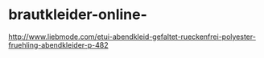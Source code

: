 brautkleider-online-
====================

http://www.liebmode.com/etui-abendkleid-gefaltet-rueckenfrei-polyester-fruehling-abendkleider-p-482
